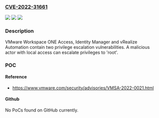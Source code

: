 ### [CVE-2022-31661](https://cve.mitre.org/cgi-bin/cvename.cgi?name=CVE-2022-31661)
![](https://img.shields.io/static/v1?label=Product&message=VMware%20Workspace%20ONE%20Access%2C%20Identity%20Manager%20and%20vRealize%20Automation&color=blue)
![](https://img.shields.io/static/v1?label=Version&message=Workspace%20One%20Access%20(21.08.0.1%20%26%2021.08.0.0)%2C%20Identity%20Manager%20(vIDM)%20(3.3.6%2C%203.3.5%20%26%203.3.4)%2C%20and%20vRealize%20Automation%207.6%20&color=brightgreen)
![](https://img.shields.io/static/v1?label=Vulnerability&message=VMware%20Workspace%20ONE%20Access%2C%20Identity%20Manager%20and%20vRealize%20Automation%20contains%20a%20privilege%20escalation%20vulnerability.&color=brightgreen)

### Description

VMware Workspace ONE Access, Identity Manager and vRealize Automation contain two privilege escalation vulnerabilities. A malicious actor with local access can escalate privileges to 'root'.

### POC

#### Reference
- https://www.vmware.com/security/advisories/VMSA-2022-0021.html

#### Github
No PoCs found on GitHub currently.

